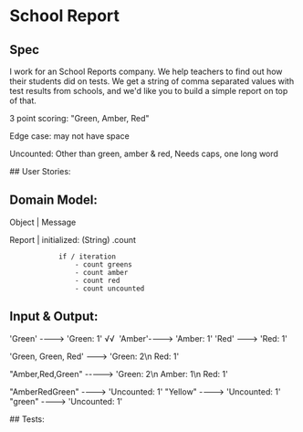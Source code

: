 # School Report 

## Spec 

I work for an School Reports company. We help teachers to find out how their students did on tests. We get a string of comma separated values with test results from schools, and we'd like you to build a simple report on top of that.

3 point scoring: "Green, Amber, Red"

Edge case: may not have space

Uncounted: Other than green, amber &  red, Needs caps, one long word 

## User Stories: 


## Domain Model:

Object       |  Message 

Report       | 
                initialized: (String)
                .count

                if / iteration 
                    - count greens  
                    - count amber 
                    - count red 
                    - count uncounted


## Input & Output:

'Green' ----> 'Green: 1' √√ 
'Amber'----> 'Amber: 1'
'Red' ---> 'Red: 1'

'Green, Green, Red' ---> 'Green: 2\n 
                          Red: 1' 

"Amber,Red,Green" -----> 'Green: 2\n 
                          Amber: 1\n
                          Red: 1'
                          
"AmberRedGreen" ----> 'Uncounted: 1'
"Yellow" ----> 'Uncounted: 1'
"green" ----> 'Uncounted: 1'

## Tests: 